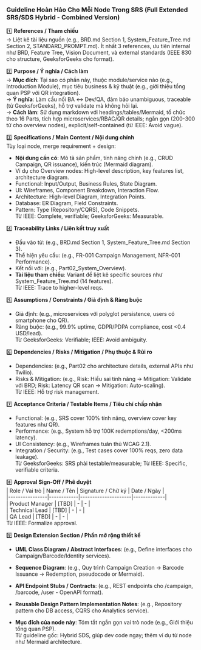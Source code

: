 ### Guideline Hoàn Hảo Cho Mỗi Node Trong SRS (Full Extended SRS/SDS Hybrid - Combined Version)

1️⃣ **References / Tham chiếu**  
→ Liệt kê tài liệu nguồn (e.g., BRD.md Section 1, System_Feature_Tree.md Section 2, STANDARD_PROMPT.md). Ít nhất 3 references, ưu tiên internal như BRD, Feature Tree, Vision Document, và external standards (IEEE 830 cho structure, GeeksforGeeks cho format).

2️⃣ **Purpose / Ý nghĩa / Cách làm**  
→ **Mục đích**: Tại sao có phần này, thuộc module/service nào (e.g., Introduction Module), mục tiêu business & kỹ thuật (e.g., giới thiệu tổng quan PSP với QR integration).  
→ **Ý nghĩa**: Làm cầu nối BA ↔ Dev/QA, đảm bảo unambiguous, traceable (từ GeeksforGeeks), hỗ trợ validate mà không hỏi lại.  
→ **Cách làm**: Sử dụng markdown với headings/tables/Mermaid, tổ chức theo 16 Parts, tích hợp microservices/RBAC/QR details; ngắn gọn (200-300 từ cho overview nodes), explicit/self-contained (từ IEEE: Avoid vague).

3️⃣ **Specifications / Main Content / Nội dung chính**  
Tùy loại node, merge requirement + design:  
- **Nội dung cần có**: Mô tả sản phẩm, tính năng chính (e.g., CRUD Campaign, QR issuance), kiến trúc (Mermaid diagram).  
- Ví dụ cho Overview nodes: High-level description, key features list, architecture diagram.  
- Functional: Input/Output, Business Rules, State Diagram.  
- UI: Wireframes, Component Breakdown, Interaction Flow.  
- Architecture: High-level Diagram, Integration Points.  
- Database: ER Diagram, Field Constraints.  
- Pattern: Type (Repository/CQRS), Code Snippets.  
Từ IEEE: Complete, verifiable; GeeksforGeeks: Measurable.

4️⃣ **Traceability Links / Liên kết truy xuất**  
- Đầu vào từ: (e.g., BRD.md Section 1, System_Feature_Tree.md Section 3).  
- Thể hiện yêu cầu: (e.g., FR-001 Campaign Management, NFR-001 Performance).  
- Kết nối với: (e.g., Part02_System_Overview).  
- **Tài liệu tham chiếu**: Variant để liệt kê specific sources như System_Feature_Tree.md (14 features).  
Từ IEEE: Trace to higher-level reqs.

5️⃣ **Assumptions / Constraints / Giả định & Ràng buộc**  
- Giả định: (e.g., microservices với polyglot persistence, users có smartphone cho QR).  
- Ràng buộc: (e.g., 99.9% uptime, GDPR/PDPA compliance, cost <0.4 USD/lead).  
Từ GeeksforGeeks: Verifiable; IEEE: Avoid ambiguity.

6️⃣ **Dependencies / Risks / Mitigation / Phụ thuộc & Rủi ro**  
- Dependencies: (e.g., Part02 cho architecture details, external APIs như Twilio).  
- Risks & Mitigation: (e.g., Risk: Hiểu sai tính năng → Mitigation: Validate với BRD; Risk: Latency QR scan → Mitigation: Auto-scaling).  
Từ IEEE: Hỗ trợ risk management.

7️⃣ **Acceptance Criteria / Testable Items / Tiêu chí chấp nhận**  
- Functional: (e.g., SRS cover 100% tính năng, overview cover key features như QR).  
- Performance: (e.g., System hỗ trợ 100K redemptions/day, <200ms latency).  
- UI Consistency: (e.g., Wireframes tuân thủ WCAG 2.1).  
- Integration / Security: (e.g., Test cases cover 100% reqs, zero data leakage).  
Từ GeeksforGeeks: SRS phải testable/measurable; Từ IEEE: Specific, verifiable criteria.


8️⃣ **Approval Sign-Off / Phê duyệt**  
| Role / Vai trò | Name / Tên | Signature / Chữ ký | Date / Ngày |  
|----------------|------------|---------------------|-------------|  
| Product Manager | [TBD] | - | - |  
| Technical Lead | [TBD] | - | - |  
| QA Lead | [TBD] | - | - |  
Từ IEEE: Formalize approval.

9️⃣ **Design Extension Section / Phần mở rộng thiết kế**  
- **UML Class Diagram / Abstract Interfaces**: (e.g., Define interfaces cho Campaign/Barcode/Identity services).  
- **Sequence Diagram**: (e.g., Quy trình Campaign Creation → Barcode Issuance → Redemption, pseudocode or Mermaid).  
- **API Endpoint Stubs / Contracts**: (e.g., REST endpoints cho /campaign, /barcode, /user - OpenAPI format).  
- **Reusable Design Pattern Implementation Notes**: (e.g., Repository pattern cho DB access, CQRS cho Analytics service).  

- **Mục đích của node này**: Tóm tắt ngắn gọn vai trò node (e.g., Giới thiệu tổng quan PSP).  
Từ guideline gốc: Hybrid SDS, giúp dev code ngay; thêm ví dụ từ node như Mermaid architecture.
